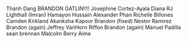 Thanh Dang
BRANDON GATLIN!!!!
Josephine Cortez-Ayala
Diana 
RJ Lighthall
(Imran) Hamayon Hussain
Alexander Phan
Richelle Billones
Camden Kirkland
Akanksha Kapoor
Brandon (fixed)
Nestor Ramirez
Brandon (again)
Jeffrey VanHorn
Riffon
Brandon (again)
Manuel Padilla
sean brennan
Malcolm Berry 
Aime

